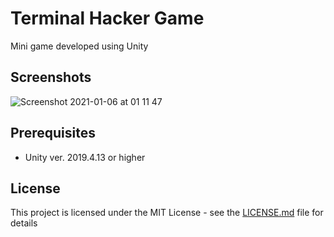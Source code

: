 # Terminal Hacker Game
Mini game developed using Unity 

## Screenshots
![Screenshot 2021-01-06 at 01 11 47](https://user-images.githubusercontent.com/1080386/103721362-5f3e4480-4fc5-11eb-9203-154b42c70933.png)


## Prerequisites
- Unity ver. 2019.4.13 or higher

## License
This project is licensed under the MIT License - see the [LICENSE.md](LICENSE.md) file for details
